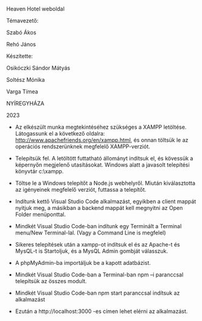 Heaven Hotel weboldal

Témavezető:

Szabó Ákos

Rehó János


Készítette:

Osikóczki Sándor Mátyás

Soltész Mónika

Varga Tímea

NYÍREGYHÁZA

2023

 - Az elkészült munka megtekintéséhez szükséges a XAMPP letöltése. Látogassunk el a következő oldalra: http://www.apachefriends.org/en/xampp.html, és onnan töltsük le az operációs rendszerünknek megfelelő XAMPP-verziót.

 - Telepítsük fel. A letöltött futtatható állományt indítsuk el, és kövessük a képernyőn megjelenő utasításokat. Windows alatt a javasolt telepítési könyvtár c:\xampp.

 - Töltse le a Windows telepítőt a Node.js webhelyről. Miután kiválasztotta az igényeinek megfelelő verziót, futtassa a telepítőt.

 - Indítunk kettő Visual Studio Code alkalmazást, egyikben a client mappát nyitjuk meg, a másikban a backend mappát kell megnyitni az Open Folder menüponttal.

 - Mindkét Visual Studio Code-ban indítunk egy Terminált a Terminal menu/New Terminal-lal. (Vagy a Command Line is megfelel)

 - Sikeres telepítések után a xampp-ot indítsuk el és az Apache-t és MysQL-t is Startoljuk, és a MysQL Admin gombját válasszuk.

 - A phpMyAdmin-ba importáljuk be a kapott adatbázist.

 - Mindkét Visual Studio Code-ban a Terminal-ban npm –i paranccsal telepítsük az összes modult.

 - Mindkét Visual Studio Code-ban npm start paranccsal indítsuk az alkalmazást

 - Ezután a http://localhost:3000 -es címen lehet elérni az alkalmazást.
